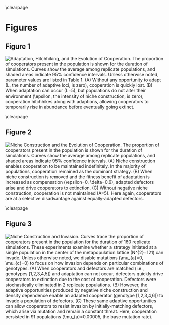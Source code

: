 \clearpage

# Figures

## Figure 1

![**Adaptation, Hitchhiking, and the Evolution of Cooperation.** The proportion of cooperators present in the population is shown for the duration of simulations. Curves show the average among replicate populations, and shaded areas indicate 95% confidence intervals. Unless otherwise noted, parameter values are listed in [Table 1](#tables). (**A**) Without any opportunity to adapt ($L$, the number of adaptive loci, is zero), cooperation is quickly lost. (**B**) When adaptation can occur ($L=5$), but populations do not alter their environment ($\epsilon$, the intensity of niche construction, is zero), cooperation hitchhikes along with adaptions, allowing cooperators to temporarily rise in abundance before eventually going extinct.](../figures/Figure1.png)

\clearpage


## Figure 2

![**Niche Construction and the Evolution of Cooperation.** The proportion of cooperators present in the population is shown for the duration of simulations. Curves show the average among replicate populations, and shaded areas indicate 95% confidence intervals. (**A**) Niche construction enables cooperation to be maintained indefinitely. In the majority of populations, cooperation remained as the dominant strategy. (**B**) When niche construction is removed and the fitness benefit of adaptation is increased as compensation ($\epsilon=0$, $\delta=0.6$), adapted defectors arise and drive cooperators to extinction. (**C**) Without negative niche construction, cooperation is not maintained ($A=5$). Here again, cooperators are at a selective disadvantage against equally-adapted defectors.](../figures/Figure2.png)

\clearpage

## Figure 3


![**Niche Construction and Invasion.** Curves trace the proportion of cooperators present in the population for the duration of 160 replicate simulations. These experiments examine whether a strategy initiated at a single population in the center of the metapopulation lattice ($N^{2}=121$) can invade. Unless otherwise noted, we disable mutations ($\mu_{a}=0, \mu_{c}=0$) to focus on how invasion depends on particular combinations of genotypes. (**A**) When cooperators and defectors are matched (i.e., genotypes [1,2,3,4,5]) and adaptation can not occur, defectors quickly drive cooperators to extinction due to the cost of cooperation. Defectors were stochastically eliminated in 2 replicate populations. (**B**) However, the adaptive opportunities produced by negative niche construction and density dependence enable an adapted cooperator (genotype [1,2,3,4,*6*]) to invade a population of defectors. (**C**) These same adaptive opportunities can allow cooperators to resist invasion by initially-matching defectors, which arise via mutation and remain a constant threat. Here, cooperation persisted in 91 populations ($\mu_{a}=0.00005$, the base mutation rate).](../figures/Figure3.png)


